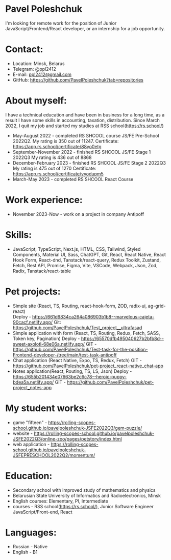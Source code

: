# Pavel Poleshchuk
I'm looking for remote work for the position of Junior JavaScript/Frontend/React developer, or an internship for a job opportunity.

# Contact:
-	Location: Minsk, Belarus
- Telegram: @ppl2412
-	E-mail: ppl2412@gmail.com
-	GitHub: https://github.com/PavelPoleshchuk?tab=repositories

# About myself:
I have a technical education and have been in business for a long time, as a result I have some skills in accounting, taxation, distribution.
Since March 2022, I quit my job and started my studies at RSS school(https://rs.school/)
- May-August 2022 - completed RS SHCOOL course JS/FE Pre-School 2022Q2. My rating is 350 out of 11247. Certificate: https://app.rs.school/certificate/88yo0etg
- September-November 2022 - finished RS SHCOOL JS/FE Stage 1 2022Q3 My rating is 436 out of 8868
- December-February 2023 - finished RS SHCOOL JS/FE Stage 2 2022Q3 My rating is 475 out of 1270 Certificate: https://app.rs.school/certificate/vyodupm5
- March-May 2023 - completed RS SHCOOL React Course

# Work experience:
- November 2023-Now - work on a project in company Antipoff

# Skills:
- JavaScript, TypeScript, Next.js, HTML, CSS, Tailwind, Styled Components, Material UI, Sass, ChatGPT, Git, React, React Native, React Hook Form, React-dnd, Tanstack/react-query, Redux Toolkit, Zustand, Fetch, Rest API, Promise, Figma, Vite, VSCode, Webpack, Json, Zod, Radix, Tanstack/react-table

# Pet projects:
- Simple site (React, TS, Routing, react-hook-form, ZOD, radix-ui, ag-grid-react)  
Deploy - https://661d6834ca264a086903b1b8--marvelous-cajeta-90cacf.netlify.app/ 
Git: https://github.com/PavelPoleshchuk/Test_project__ultrafasad
- Simple application with form (React, TS, Routing, Redux, Fetch, SASS, Token key, Pagination) 
Deploy -  https://65570dfb495040627b2bfb8d--sweet-axolotl-68e06a.netlify.app/ 
GIT -https://github.com/PavelPoleshchuk/Test-task-for-the-position-Frontend-developer-/tree/main/test-task-antipoff
- Chat application (React Native, Expo, TS, Redux, Fetch)
GIT - https://github.com/PavelPoleshchuk/pet-project_react-native_chat-app
- Notes application(React, Routing, TS, LS, Json) Deploy - https://655b201434e07663be2c6c78--heroic-puppy-bdea5a.netlify.app/ GIT - https://github.com/PavelPoleshchuk/pet-project_notes-app


# My student works:
- game "fifteen" - https://rolling-scopes-school.github.io/pavelpoleshchuk-JSFE2022Q3/gem-puzzle/
- website - https://rolling-scopes-school.github.io/pavelpoleshchuk-JSFE2022Q3/online-zoo/pages/petstory/index.html
- web application - https://rolling-scopes-school.github.io/pavelpoleshchuk-JSFEPRESCHOOL2022Q2/momentum/

# Education:
- Secondary school with improved study of mathematics and physics
- Belarusian State University of Informatics and Radioelectronics, Minsk
- English courses: Elementary, PI, Intermediate
- courses - RSS school(https://rs.school/), Junior Software Engineer JavaScript/Front-end, React 

# Languages:
- Russian - Native
- English - B1
